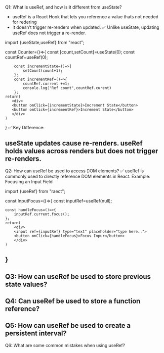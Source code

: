 Q1: What is useRef, and how is it different from useState?
- useRef is a React Hook that lets you reference a value thats not needed for redering
- It doesn’t trigger re-renders when updated.
✅ Unlike useState, updating useRef does not trigger a re-render.

import {useState,useRef} from "react";

const Counter=()=>{
     const [count,setCount]=useState(0);
        const countRef=useRef(0);

        const incrementState=()=>{
            setCount(count+1);
        };
        const incrementRef=()=>{
            countRef.current +=1;
            console.log("Ref count",countRef.curent)
        };
    return(
       <div>
       <button onClick={incrementState}>Increment State</button>
       <button onClick={incrementRef}>Increment State</button>
       </div>
    )
}
✅ Key Difference:

useState updates cause re-renders.
useRef holds values across renders but does not trigger re-renders.
---------------------------------------------------------------------------------------------------------------
Q2: How can useRef be used to access DOM elements?
✅ useRef is commonly used to directly reference DOM elements in React.
Example: Focusing an Input Field

import {useRef} from "raect";

const InputFocus=()=>{
    const inputRef=useRef(null);

    const handleFocus=()=>{
        inputRef.current.focus();
    };
    return(
        <div>
        <input ref={inputRef} type="text" placeholder="type here..">
        <button onClick={handleFocus}>Focus Inpur</button>
        </div>
    )
}
--------------------------------------------------------------------------------------------------------
Q3: How can useRef be used to store previous state values?
--------------------------------------------------------------------------------------------------------
Q4: Can useRef be used to store a function reference?
------------------------------------------------------------------------------------------------
Q5: How can useRef be used to create a persistent interval?
-----------------------------------------------------------------------------------------
Q6: What are some common mistakes when using useRef?





